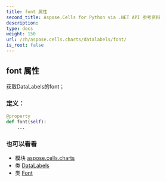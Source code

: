 ```yaml
---
title: font 属性
second_title: Aspose.Cells for Python via .NET API 参考资料
description:
type: docs
weight: 150
url: /zh/aspose.cells.charts/datalabels/font/
is_root: false
---
```

## font 属性

获取DataLabels的font；
### 定义：
```python
@property
def font(self):
    ...
```

### 也可以看看
* 模块 [aspose.cells.charts](../../)
* 类 [DataLabels](/cells/python-net/zh/aspose.cells.charts/datalabels)
* 类 [Font](/cells/python-net/zh/aspose.cells/font)
